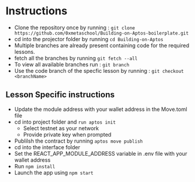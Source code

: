 # Instructions

- Clone the repository once by running : `git clone https://github.com/0xmetaschool/Building-on-Aptos-boilerplate.git`
- cd into the projector folder by running `cd Building-on-Aptos`
- Multiple branches are already present containing code for the required lessons.
- fetch all the branches by running `git fetch --all`
- To view all available branches run : `git branch`
- Use the code branch of the specfic lesson by running : `git checkout <branchName>`

## Lesson Specific instructions

- Update the module address with your wallet address in the Move.toml file
- cd into project folder and `run aptos init`
  - Select testnet as your network
  - Provide private key when prompted
- Publilsh the contract by running `aptos move publish`
- cd into the interface folder
- Set the REACT_APP_MODULE_ADDRESS variable in .env file with your wallet address
- Run `npm install`
- Launch the app using `npm start`
